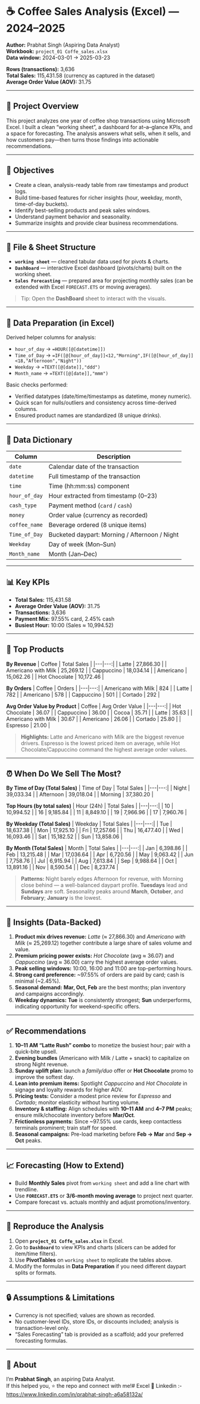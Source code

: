 # ☕ Coffee Sales Analysis (Excel) — 2024–2025

**Author:** Prabhat Singh (Aspiring Data Analyst)  
**Workbook:** `project_01 Coffe_sales.xlsx`  
**Data window:** 2024-03-01 → 2025-03-23  

**Rows (transactions):** 3,636  
**Total Sales:** 115,431.58 (currency as captured in the dataset)  
**Average Order Value (AOV):** 31.75

---

## 🔎 Project Overview
This project analyzes one year of coffee shop transactions using Microsoft Excel. I built a clean “working sheet”, a dashboard for at–a–glance KPIs, and a space for forecasting. The analysis answers what sells, when it sells, and how customers pay—then turns those findings into actionable recommendations.

---

## 🎯 Objectives
- Create a clean, analysis-ready table from raw timestamps and product logs.
- Build time-based features for richer insights (hour, weekday, month, time-of-day buckets).
- Identify best-selling products and peak sales windows.
- Understand payment behavior and seasonality.
- Summarize insights and provide clear business recommendations.

---

## 📁 File & Sheet Structure
- **`working sheet`** — cleaned tabular data used for pivots & charts.  
- **`DashBoard`** — interactive Excel dashboard (pivots/charts) built on the working sheet.  
- **`Sales Forecasting`** — prepared area for projecting monthly sales (can be extended with Excel `FORECAST.ETS` or moving averages).

> Tip: Open the **DashBoard** sheet to interact with the visuals.

---

## 🧹 Data Preparation (in Excel)
Derived helper columns for analysis:
- `hour_of_day` → `=HOUR([@[datetime]])`
- `Time_of_Day` → `=IF([@[hour_of_day]]<12,"Morning",IF([@[hour_of_day]]<18,"Afternoon","Night"))`
- `Weekday` → `=TEXT([@[date]],"ddd")`
- `Month_name` → `=TEXT([@[date]],"mmm")`

Basic checks performed:
- Verified datatypes (date/time/timestamps as datetime, money numeric).  
- Quick scan for nulls/outliers and consistency across time-derived columns.  
- Ensured product names are standardized (8 unique drinks).

---

## 🧾 Data Dictionary
| Column | Description |
|---|---|
| `date` | Calendar date of the transaction |
| `datetime` | Full timestamp of the transaction |
| `time` | Time (hh:mm:ss) component |
| `hour_of_day` | Hour extracted from timestamp (0–23) |
| `cash_type` | Payment method (`card` / `cash`) |
| `money` | Order value (currency as recorded) |
| `coffee_name` | Beverage ordered (8 unique items) |
| `Time_of_Day` | Bucketed daypart: Morning / Afternoon / Night |
| `Weekday` | Day of week (Mon–Sun) |
| `Month_name` | Month (Jan–Dec) |

---

## 📊 Key KPIs
- **Total Sales:** 115,431.58  
- **Average Order Value (AOV):** 31.75  
- **Transactions:** 3,636  
- **Payment Mix:** 97.55% card, 2.45% cash  
- **Busiest Hour:** 10:00 (Sales ≈ 10,994.52)

---

## 🥇 Top Products
**By Revenue**
| Coffee | Total Sales |
|---|---:|
| Latte | 27,866.30 |
| Americano with Milk | 25,269.12 |
| Cappuccino | 18,034.14 |
| Americano | 15,062.26 |
| Hot Chocolate | 10,172.46 |

**By Orders**
| Coffee | Orders |
|---|---:|
| Americano with Milk | 824 |
| Latte | 782 |
| Americano | 578 |
| Cappuccino | 501 |
| Cortado | 292 |

**Avg Order Value by Product**
| Coffee | Avg Order Value |
|---|---:|
| Hot Chocolate | 36.07 |
| Cappuccino | 36.00 |
| Cocoa | 35.71 |
| Latte | 35.63 |
| Americano with Milk | 30.67 |
| Americano | 26.06 |
| Cortado | 25.80 |
| Espresso | 21.00 |

> **Highlights:** Latte and Americano with Milk are the biggest revenue drivers. Espresso is the lowest priced item on average, while Hot Chocolate/Cappuccino command the highest average order values.

---

## ⏰ When Do We Sell The Most?
**By Time of Day (Total Sales)**
| Time of Day | Total Sales |
|---|---:|
| Night | 39,033.34 |
| Afternoon | 39,018.04 |
| Morning | 37,380.20 |

**Top Hours (by total sales)**
| Hour (24h) | Total Sales |
|---|---:|
| 10 | 10,994.52 |
| 16 | 9,185.84 |
| 11 | 8,849.10 |
| 19 | 7,966.96 |
| 17 | 7,960.76 |

**By Weekday (Total Sales)**
| Weekday | Total Sales |
|---|---:|
| Tue | 18,637.38 |
| Mon | 17,925.10 |
| Fri | 17,257.66 |
| Thu | 16,477.40 |
| Wed | 16,093.46 |
| Sat | 15,182.52 |
| Sun | 13,858.06 |

**By Month (Total Sales)**
| Month | Total Sales |
|---|---:|
| Jan | 6,398.86 |
| Feb | 13,215.48 |
| Mar | 17,036.64 |
| Apr | 6,720.56 |
| May | 9,063.42 |
| Jun | 7,758.76 |
| Jul | 6,915.94 |
| Aug | 7,613.84 |
| Sep | 9,988.64 |
| Oct | 13,891.16 |
| Nov | 8,590.54 |
| Dec | 8,237.74 |

> **Patterns:** Night barely edges Afternoon for revenue, with Morning close behind — a well-balanced daypart profile. **Tuesdays** lead and **Sundays** are soft. Seasonality peaks around **March**, **October**, and **February**; **January** is the lowest.

---

## 🧠 Insights (Data-Backed)
1. **Product mix drives revenue:** *Latte* (≈ 27,866.30) and *Americano with Milk* (≈ 25,269.12) together contribute a large share of sales volume and value.
2. **Premium pricing power exists:** *Hot Chocolate* (avg ≈ 36.07) and *Cappuccino* (avg ≈ 36.00) carry the highest average order values.
3. **Peak selling windows:** 10:00, 16:00 and 11:00 are top-performing hours.
4. **Strong card preference:** ~97.55% of orders are paid by card; cash is minimal (~2.45%).
5. **Seasonal demand:** **Mar, Oct, Feb** are the best months; plan inventory and campaigns accordingly.
6. **Weekday dynamics:** **Tue** is consistently strongest; **Sun** underperforms, indicating opportunity for weekend-specific offers.

---

## ✅ Recommendations
1. **10–11 AM “Latte Rush” combo** to monetize the busiest hour; pair with a quick-bite upsell.  
2. **Evening bundles** (Americano with Milk / Latte + snack) to capitalize on strong Night revenue.  
3. **Sunday uplift plan:** launch a *family/duo* offer or **Hot Chocolate** promo to improve the softest day.  
4. **Lean into premium items:** Spotlight *Cappuccino* and *Hot Chocolate* in signage and loyalty rewards for higher AOV.  
5. **Pricing tests:** Consider a modest price review for *Espresso* and *Cortado*; monitor elasticity without hurting volume.  
6. **Inventory & staffing:** Align schedules with **10–11 AM** and **4–7 PM** peaks; ensure milk/chocolate inventory before **Mar/Oct**.  
7. **Frictionless payments:** Since ~97.55% use cards, keep contactless terminals prominent; train staff for speed.
8. **Seasonal campaigns:** Pre-load marketing before **Feb → Mar** and **Sep → Oct** peaks.

---

## 📈 Forecasting (How to Extend)
- Build **Monthly Sales** pivot from `working sheet` and add a line chart with trendline.  
- Use **`FORECAST.ETS`** or **3/6-month moving average** to project next quarter.  
- Compare forecast vs. actuals monthly and adjust promotions/inventory.

---

## 🧪 Reproduce the Analysis
1. Open **`project_01 Coffe_sales.xlsx`** in Excel.  
2. Go to **`DashBoard`** to view KPIs and charts (slicers can be added for item/time filters).  
3. Use **PivotTables** on `working sheet` to replicate the tables above.  
4. Modify the formulas in **Data Preparation** if you need different daypart splits or formats.

---

## 🔒 Assumptions & Limitations
- Currency is not specified; values are shown as recorded.  
- No customer-level IDs, store IDs, or discounts included; analysis is transaction-level only.  
- “Sales Forecasting” tab is provided as a scaffold; add your preferred forecasting formulas.

---

## 🤝 About
I’m **Prabhat Singh**, an aspiring Data Analyst.  
If this helped you, ⭐ the repo and connect with me!# Excel
🔗 Linkedin :- https://www.linkedin.com/in/prabhat-singh-a6a58132a/


